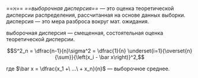 ==$\aleph$== *==выборочная дисперсия==* — это оценка теоретической дисперсии распределения, рассчитанная на основе данных выборки. дисперсия — это мера разброса вокруг мат. ожидания.

выборочная дисперсия — смещенная, состоятельная оценка теоретической дисперсии.

$$S^2_n = \dfrac{n-1}{n}\sigma^2 = \dfrac{1}{n} \underset{i=1}{\overset{n}{\sum}}{\left(x_i - \bar x\right)}^2,$$

где $\bar x = \dfrac{x_1 +\ ...\ + x_n}{n}$ — выборочное среднее.